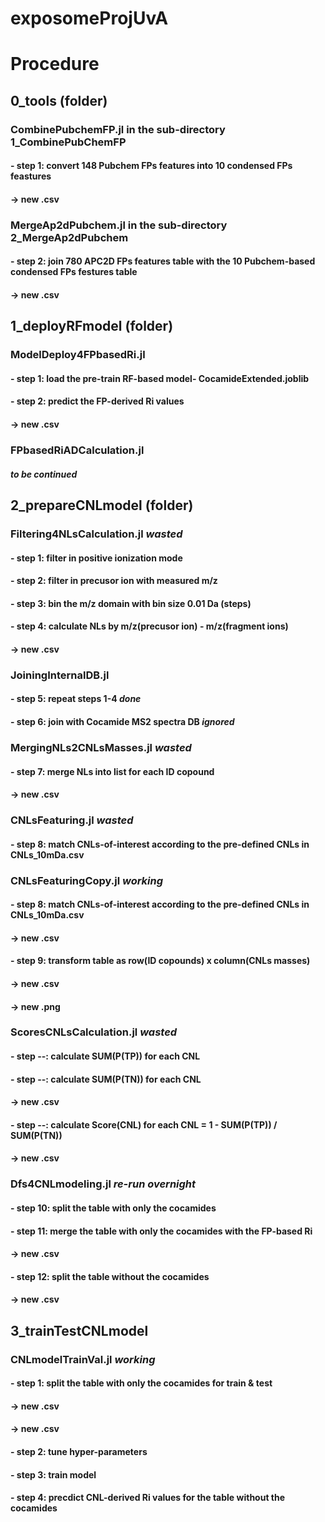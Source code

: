 # exposomeProjUvA

# Procedure
## 0_tools (folder)
### CombinePubchemFP.jl in the sub-directory 1_CombinePubChemFP
#### - step 1: convert 148 Pubchem FPs features into 10 condensed FPs feastures 
####           -> new .csv
### MergeAp2dPubchem.jl in the sub-directory 2_MergeAp2dPubchem 
#### - step 2: join 780 APC2D FPs features table with the 10 Pubchem-based condensed FPs festures table
####           -> new .csv

## 1_deployRFmodel (folder)
### ModelDeploy4FPbasedRi.jl
#### - step 1: load the pre-train RF-based model- CocamideExtended.joblib
#### - step 2: predict the FP-derived Ri values
####           -> new .csv
### FPbasedRiADCalculation.jl
#### ***to be continued***

## 2_prepareCNLmodel (folder)
### Filtering4NLsCalculation.jl ***wasted***
#### - step 1: filter in positive ionization mode
#### - step 2: filter in precusor ion with measured m/z
#### - step 3: bin the m/z domain with bin size 0.01 Da (steps)
#### - step 4: calculate NLs by m/z(precusor ion) - m/z(fragment ions)
####           -> new .csv
### JoiningInternalDB.jl
#### - step 5: repeat steps 1-4 ***done***
#### - step 6: join with Cocamide MS2 spectra DB ***ignored***
### MergingNLs2CNLsMasses.jl  ***wasted***
#### - step 7: merge NLs into list for each ID copound
####           -> new .csv
### CNLsFeaturing.jl ***wasted***
#### - step 8: match CNLs-of-interest according to the pre-defined CNLs in CNLs_10mDa.csv
### CNLsFeaturingCopy.jl ***working***
#### - step 8: match CNLs-of-interest according to the pre-defined CNLs in CNLs_10mDa.csv
####           -> new .csv
#### - step 9: transform table as row(ID copounds) x column(CNLs masses)
####           -> new .csv
####           -> new .png
### ScoresCNLsCalculation.jl ***wasted***
#### - step --: calculate SUM(P(TP)) for each CNL
#### - step --: calculate SUM(P(TN)) for each CNL
####           -> new .csv
#### - step --: calculate Score(CNL) for each CNL = 1 - SUM(P(TP)) / SUM(P(TN))
####           -> new .csv
### Dfs4CNLmodeling.jl ***re-run overnight***
#### - step 10: split the table with only the cocamides
#### - step 11: merge the table with only the cocamides with the FP-based Ri
####           -> new .csv
#### - step 12: split the table without the cocamides
####           -> new .csv

## 3_trainTestCNLmodel
### CNLmodelTrainVal.jl ***working***
#### - step 1: split the table with only the cocamides for train & test
####           -> new .csv
####           -> new .csv
#### - step 2: tune hyper-parameters
#### - step 3: train model
#### - step 4: precdict CNL-derived Ri values for the table without the cocamides 
